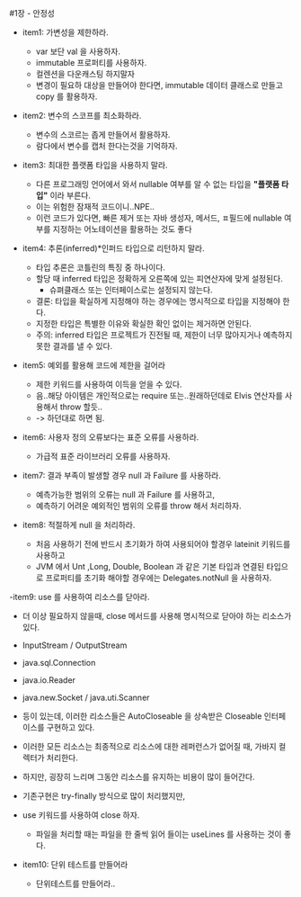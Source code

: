 #1장 - 안정성

- item1: 가변성을 제한하라.
  - var 보단 val 을 사용하자.
  - immutable 프로퍼티를 사용하자.
  - 컬렌션을 다운캐스팅 하지말자
  - 변경이 필요하 대상을 만들어야 한다면, immutable 데이터 클래스로 만들고 copy 를 활용하자.

- item2: 변수의 스코프를 최소화하라.
  - 변수의 스코르는 좁게 만들어서 활용하자.
  - 람다에서 변수를 캡처 한다는것을 기억하자.

- item3: 최대한 플랫폼 타입을 사용하지 말라.
  - 다른 프로그래밍 언어에서 와서 nullable 여부를 알 수 없는 타입을 **"플랫폼 타입"** 이라 부른다.
  - 이는 위험한 잠재적 코드이니..NPE..
  - 이런 코드가 있다면, 빠른 제거 또는 자바 생성자, 메서드, ㅍ필드에 nullable 여부를 지정하는 어노테이션을 활용하는 것도 좋다

- item4: 추론(inferred)*인퍼드 타입으로 리턴하지 말라.
  - 타입 추론은 코틀린의 특징 중 하나이다.
  - 할당 때 inferred 타입은 정확하게 오른쪽에 있는 피연산자에 맞게 설정된다.
    - 슈펴클래스 또는 인터페이스로는 설정되지 않는다.
  - 결론: 타입을 확실하게 지정해야 하는 경우에는 명시적으로 타입을 지정해야 한다.
  - 지정한 타입은 특별한 이유와 확실한 확인 없이는 제거하면 안된다.
  - 주의: inferred 타입은 프로젝트가 진전될 때, 제한이 너무 많아지거나 예측하지 못한 결과를 낼 수 있다.

- item5: 예외를 활용해 코드에 제한을 걸어라
  - 제한 키워드를 사용하여 이득을 얻을 수 있다.
  - 음..해당 아이템은 개인적으로는 require 또는..원래하던데로 Elvis 연산자를 사용해서 throw 할듯..
  - -> 하던대로 하면 됨.

- item6: 사용자 정의 오류보다는 표준 오류를 사용하라.
  - 가급적 표준 라이브러리 오류를 사용하자.

- item7: 결과 부족이 발생할 경우 null 과 Failure 를 사용하라.
  - 예측가능한 범위의 오류는 null 과 Failure 를 사용하고, 
  - 예측하기 어려운 예외적인 범위의 오류를 throw 해서 처리하자.

- item8: 적절하게 null 을 처리하라.
  - 처음 사용하기 전에 반드시 초기화가 하여 사용되어야 할경우 lateinit 키워드를 사용하고
  - JVM 에서 Unt ,Long, Double, Boolean 과 같은 기본 타입과 연결된 타입으로 프로퍼티를 초기화 해야할 경우에는 Delegates.notNull 을 사용하자.

-item9: use 를 사용하여 리소스를 닫아라.
  - 더 이상 필요하지 않을때, close 메서드를 사용해 명시적으로 닫아야 하는 리소스가 있다.
  - InputStream / OutputStream
  - java.sql.Connection
  - java.io.Reader
  - java.new.Socket / java.uti.Scanner
  - 등이 있는데, 이러한 리소스들은 AutoCloseable 을 상속받은 Closeable 인터페이스를 구현하고 있다.
  - 이러한 모든 리소스는 최종적으로 리소스에 대한 레퍼런스가 없어질 때, 가바지 컬렉터가 처리한다.
  - 하지만, 굉장히 느리며 그동안 리소스를 유지하는 비용이 많이 들어간다.
  - 기존구현은 try-finally 방식으로 많이 처리했지만, 
  - use 키워드를 사용하여 close 하자.
    - 파일을 처리할 때는 파일을 한 줄씩 읽어 들이는 useLines 를 사용하는 것이 좋다.
  
  - item10: 단위 테스트를 만들어라
    - 단위테스트를 만들어라..
